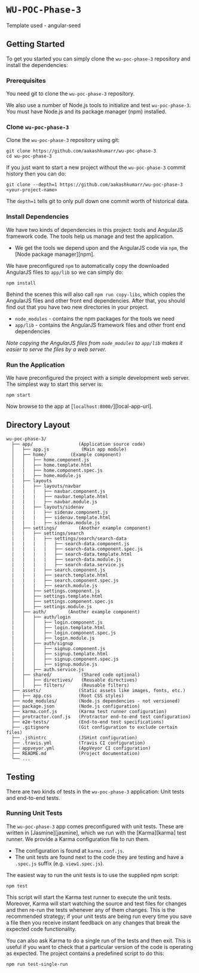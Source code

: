 # `WU-POC-Phase-3`

Template used - angular-seed



## Getting Started

To get you started you can simply clone the `wu-poc-phase-3` repository and install the dependencies:

### Prerequisites

You need git to clone the `wu-poc-phase-3` repository.

We also use a number of Node.js tools to initialize and test `wu-poc-phase-3`. You must have Node.js and its package manager (npm) installed.

### Clone `wu-poc-phase-3`

Clone the `wu-poc-phase-3` repository using git:

```
git clone https://github.com/aakashkumarr/wu-poc-phase-3
cd wu-poc-phase-3
```

If you just want to start a new project without the `wu-poc-phase-3` commit history then you can do:

```
git clone --depth=1 https://github.com/aakashkumarr/wu-poc-phase-3 <your-project-name>
```

The `depth=1` tells git to only pull down one commit worth of historical data.

### Install Dependencies

We have two kinds of dependencies in this project: tools and AngularJS framework code. The tools
help us manage and test the application.

* We get the tools we depend upon and the AngularJS code via `npm`, the [Node package manager][npm].

We have preconfigured `npm` to automatically copy the downloaded AngularJS files to `app/lib` so we can simply do:

```
npm install
```

Behind the scenes this will also call `npm run copy-libs`, which copies the AngularJS files and
other front end dependencies. After that, you should find out that you have two new directories in
your project.

* `node_modules` - contains the npm packages for the tools we need
* `app/lib` - contains the AngularJS framework files and other front end dependencies

*Note copying the AngularJS files from `node_modules` to `app/lib` makes it easier to serve the
files by a web server.*

### Run the Application

We have preconfigured the project with a simple development web server. The simplest way to start
this server is:

```
npm start
```

Now browse to the app at [`localhost:8000/`][local-app-url].


## Directory Layout

```
wu-poc-phase-3/
  ├── app/                 (Application source code)
  │   ├── app.js            (Main app module)
  │   ├── home/         (Example component)
  │   │   ├── home.component.js
  │   │   ├── home.template.html
  |   |   ├── home.component.spec.js
  |   |   ├── home.module.js
  |   ├── layouts
  |   |   ├── layouts/navbar
  |   |   |   ├── navbar.component.js
  |   |   |   ├── navbar.template.html
  |   |   |   ├── navbar.module.js
  |   |   ├── layouts/sidenav
  |   |   |   ├── sidenav.component.js
  |   |   |   ├── sidenav.template.html
  |   |   |   ├── sidenav.module.js
  │   ├── settings/        (Another example component)
  |   |   ├── settings/search
  |   |   |   ├── settings/search/search-data
  |   |   |   |   ├── search-data.component.js
  |   |   |   |   ├── search-data.component.spec.js
  |   |   |   |   ├── search-data.template.html
  |   |   |   |   ├── search-data.module.js
  |   |   |   |   ├── search-data.service.js
  |   |   |   ├── search.component.js
  |   |   |   ├── search.template.html
  |   |   |   ├── search.component.spec.js
  |   |   |   ├── search.module.js
  │   │   ├── settings.component.js
  │   │   ├── settings.template.html
  │   │   ├── settings.component.spec.js
  │   │   ├── settings.module.js
  │   ├── auth/        (Another example component)
  │   │   ├── auth/login
  |   │   │   ├── login.component.js
  |   │   │   ├── login.template.html
  |   │   │   ├── login.component.spec.js
  |   │   │   ├── login.module.js
  │   │   ├── auth/signup
  |   │   │   ├── signup.component.js
  |   │   │   ├── signup.template.html
  |   │   │   ├── signup.component.spec.js
  |   │   │   ├── signup.module.js
  │   │   ├── auth.service.js
  │   ├── shared/           (Shared code optional)
  │   │   ├── directives/   (Reusable directives)
  │   │   ├── filters/      (Reusable filters)
  ├── assets/              (Static assets like images, fonts, etc.)
  │   ├── app.css          (Root CSS styles)
  ├── node_modules/        (Node.js dependencies - not versioned)
  ├── package.json         (Node.js configuration)
  ├── karma.conf.js        (Karma test runner configuration)
  ├── protractor.conf.js   (Protractor end-to-end test configuration)
  ├── e2e-tests/           (End-to-end test specifications)
  ├── .gitignore           (Git configuration to exclude certain files)
  ├── .jshintrc            (JSHint configuration)
  ├── .travis.yml          (Travis CI configuration)
  ├── appveyor.yml         (AppVeyor CI configuration)
  ├── README.md            (Project documentation)
  └── ...
```


## Testing

There are two kinds of tests in the `wu-poc-phase-3` application: Unit tests and end-to-end tests.

### Running Unit Tests

The `wu-poc-phase-3` app comes preconfigured with unit tests. These are written in [Jasmine][jasmine],
which we run with the [Karma][karma] test runner. We provide a Karma configuration file to run them.

* The configuration is found at `karma.conf.js`.
* The unit tests are found next to the code they are testing and have a `.spec.js` suffix (e.g.
  `view1.spec.js`).

The easiest way to run the unit tests is to use the supplied npm script:

```
npm test
```

This script will start the Karma test runner to execute the unit tests. Moreover, Karma will start
watching the source and test files for changes and then re-run the tests whenever any of them
changes.
This is the recommended strategy; if your unit tests are being run every time you save a file then
you receive instant feedback on any changes that break the expected code functionality.

You can also ask Karma to do a single run of the tests and then exit. This is useful if you want to
check that a particular version of the code is operating as expected. The project contains a
predefined script to do this:

```
npm run test-single-run
```
